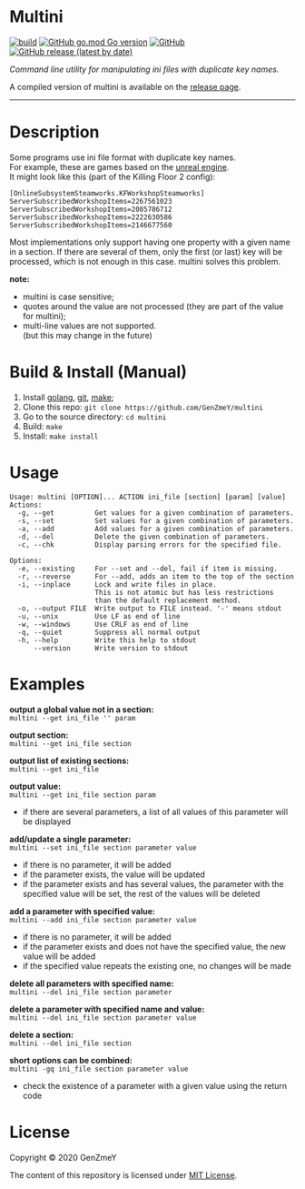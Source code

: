 # Multini

[![build](https://github.com/GenZmeY/multini/workflows/build/badge.svg)](https://github.com/GenZmeY/multini/actions)
[![GitHub go.mod Go version](https://img.shields.io/github/go-mod/go-version/GenZmeY/multini)](https://golang.org)
[![GitHub](https://img.shields.io/github/license/genzmey/multini)](https://github.com/GenZmeY/multini/blob/master/LICENSE)
[![GitHub release (latest by date)](https://img.shields.io/github/v/release/GenZmeY/multini)](https://github.com/GenZmeY/multini/releases)

*Command line utility for manipulating ini files with duplicate key names.*

A compiled version of multini is available on the [release page](https://github.com/GenZmeY/multini/releases).

***

# Description
Some programs use ini file format with duplicate key names.  
For example, these are games based on the [unreal engine](https://en.wikipedia.org/wiki/Unreal_Engine).  
It might look like this (part of the Killing Floor 2 config):  
```
[OnlineSubsystemSteamworks.KFWorkshopSteamworks]
ServerSubscribedWorkshopItems=2267561023
ServerSubscribedWorkshopItems=2085786712
ServerSubscribedWorkshopItems=2222630586
ServerSubscribedWorkshopItems=2146677560
```
Most implementations only support having one property with a given name in a section. If there are several of them, only the first (or last) key will be processed, which is not enough in this case. multini solves this problem.

**note:**  
- multini is case sensitive;
- quotes around the value are not processed (they are part of the value for multini);  
- multi-line values are not supported.  
(but this may change in the future)  

# Build & Install (Manual)
1. Install [golang](https://golang.org), [git](https://git-scm.com/), [make](https://www.gnu.org/software/make/);
2. Clone this repo: `git clone https://github.com/GenZmeY/multini`
3. Go to the source directory: `cd multini`
4. Build: `make`
5. Install: `make install`

# Usage
```
Usage: multini [OPTION]... ACTION ini_file [section] [param] [value]
Actions:
  -g, --get          Get values for a given combination of parameters.
  -s, --set          Set values for a given combination of parameters.
  -a, --add          Add values for a given combination of parameters.
  -d, --del          Delete the given combination of parameters.
  -c, --chk          Display parsing errors for the specified file.

Options:
  -e, --existing     For --set and --del, fail if item is missing.
  -r, --reverse      For --add, adds an item to the top of the section
  -i, --inplace      Lock and write files in place.
                     This is not atomic but has less restrictions
                     than the default replacement method.
  -o, --output FILE  Write output to FILE instead. '-' means stdout
  -u, --unix         Use LF as end of line
  -w, --windows      Use CRLF as end of line
  -q, --quiet        Suppress all normal output
  -h, --help         Write this help to stdout
      --version      Write version to stdout
```

# Examples
**output a global value not in a section:**  
`multini --get ini_file '' param`

**output section:**  
`multini --get ini_file section`

**output list of existing sections:**  
`multini --get ini_file`

**output value:**  
`multini --get ini_file section param`  
- if there are several parameters, a list of all values of this parameter will be displayed

**add/update a single parameter:**  
`multini --set ini_file section parameter value`  
- if there is no parameter, it will be added  
- if the parameter exists, the value will be updated  
- if the parameter exists and has several values, the parameter with the specified value will be set, the rest of the values will be deleted

**add a parameter with specified value:**  
`multini --add ini_file section parameter value`  
- if there is no parameter, it will be added  
- if the parameter exists and does not have the specified value, the new value will be added  
- if the specified value repeats the existing one, no changes will be made

**delete all parameters with specified name:**  
`multini --del ini_file section parameter`

**delete a parameter with specified name and value:**  
`multini --del ini_file section parameter value`

**delete a section:**  
`multini --del ini_file section`

**short options can be combined:**  
`multini -gq ini_file section parameter value`  
- check the existence of a parameter with a given value using the return code

# License
Copyright © 2020 GenZmeY

The content of this repository is licensed under [MIT License](https://github.com/GenZmeY/multini/blob/master/LICENSE).

